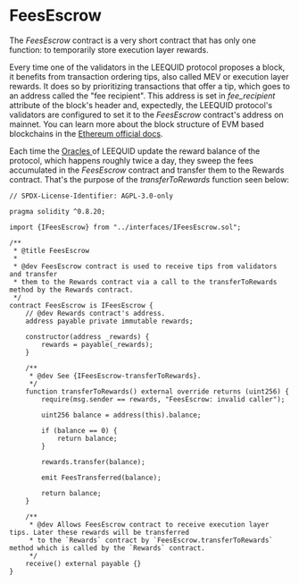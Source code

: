 # FeesEscrow

The _FeesEscrow_ contract is a very short contract that has only one function: to temporarily store execution layer rewards.&#x20;

Every time one of the validators in the LEEQUID protocol proposes a block, it benefits from transaction ordering tips, also called MEV or execution layer rewards. It does so by prioritizing transactions that offer a tip, which goes to an address called the "fee recipient". This address is set in _fee\_recipient_ attribute of the block's header and, expectedly, the LEEQUID protocol's validators are configured to set it to the _FeesEscrow_ contract's address on mainnet. You can learn more about the block structure of EVM based blockchains in the [Ethereum official docs](https://ethereum.org/en/developers/docs/blocks/).

Each time the [Oracles ](oracles.md)of LEEQUID update the reward balance of the protocol, which happens roughly twice a day, they sweep the fees accumulated in the _FeesEscrow_ contract and transfer them to the Rewards contract. That's the purpose of the _transferToRewards_ function seen below:

```solidity
// SPDX-License-Identifier: AGPL-3.0-only

pragma solidity ^0.8.20;

import {IFeesEscrow} from "../interfaces/IFeesEscrow.sol";

/**
 * @title FeesEscrow
 *
 * @dev FeesEscrow contract is used to receive tips from validators and transfer
 * them to the Rewards contract via a call to the transferToRewards method by the Rewards contract.
 */
contract FeesEscrow is IFeesEscrow {
    // @dev Rewards contract's address.
    address payable private immutable rewards;

    constructor(address _rewards) {
        rewards = payable(_rewards);
    }

    /**
     * @dev See {IFeesEscrow-transferToRewards}.
     */
    function transferToRewards() external override returns (uint256) {
        require(msg.sender == rewards, "FeesEscrow: invalid caller");

        uint256 balance = address(this).balance;

        if (balance == 0) {
            return balance;
        }

        rewards.transfer(balance);

        emit FeesTransferred(balance);

        return balance;
    }

    /**
     * @dev Allows FeesEscrow contract to receive execution layer tips. Later these rewards will be transferred
     * to the `Rewards` contract by `FeesEscrow.transferToRewards` method which is called by the `Rewards` contract.
     */
    receive() external payable {}
}
```
